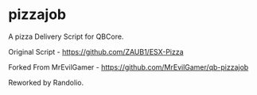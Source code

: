 # pizzajob
A pizza Delivery Script for QBCore.

Original Script - https://github.com/ZAUB1/ESX-Pizza

Forked From MrEvilGamer - https://github.com/MrEvilGamer/qb-pizzajob

Reworked by Randolio.
